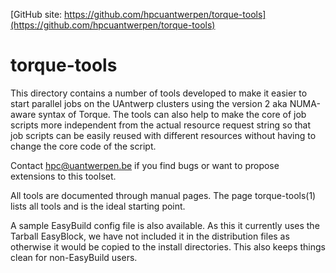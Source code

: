 [GitHub site: https://github.com/hpcuantwerpen/torque-tools](https://github.com/hpcuantwerpen/torque-tools)

torque-tools
============

This directory contains a number of tools developed to make it easier to 
start parallel jobs on the UAntwerp clusters using the version 2 aka
NUMA-aware syntax of Torque. The tools can also help to make the core
of job scripts more independent from the actual resource request string
so that job scripts can be easily reused with different resources
without having to change the core code of the script.

Contact hpc@uantwerpen.be if you find bugs or want to propose extensions
to this toolset.

All tools are documented through manual pages. The page torque-tools(1)
lists all tools and is the ideal starting point.

A sample EasyBuild config file is also available. As this it currently uses
the Tarball EasyBlock, we have not included it in the distribution files
as otherwise it would be copied to the install directories. This also keeps
things clean for non-EasyBuild users.
